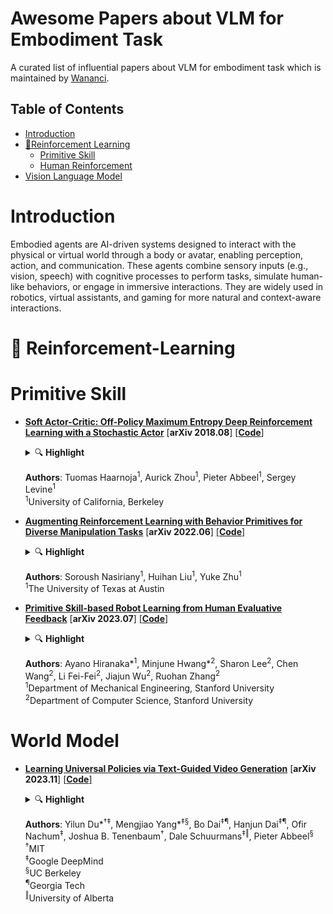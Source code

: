# Awesome Papers about VLM for Embodiment Task

A curated list of influential papers about VLM for embodiment task which is maintained by [Wananci](https://github.com/Wananci). 

## Table of Contents
- [Introduction](#introduction)
- [🤖Reinforcement Learning](#reinforcement-learning)
  - [Primitive Skill](#primitive-skill)
  - [Human Reinforcement](#world-model)
- [Vision Language Model](#vision-language-model)

# Introduction

Embodied agents are AI-driven systems designed to interact with the physical or virtual world through a body or avatar, enabling perception, action, and communication. These agents combine sensory inputs (e.g., vision, speech) with cognitive processes to perform tasks, simulate human-like behaviors, or engage in immersive interactions. They are widely used in robotics, virtual assistants, and gaming for more natural and context-aware interactions.

<a id="reinforcement-learning"></a>

# 🤖 Reinforcement-Learning

<a id="primitive-skill"></a>

# Primitive Skill
- [**Soft Actor-Critic: Off-Policy Maximum Entropy Deep Reinforcement Learning with a Stochastic Actor**](http://arxiv.org/abs/1801.01290) [**arXiv 2018.08**] [[**Code**]](https://github.com/haarnoja/sac)

  <details>
    <summary>🔍 <b>Highlight</b></summary>
    <em>"Our method instead combines off-policy actorcritic training with a stochastic actor, and further aims to maximize the entropy of this actor with an entropy maximization objective."</em>  

    - **Maximum Entropy**
    - **Stochastic Actor**

  </details>

  **Authors**: Tuomas Haarnoja<sup>1</sup>, Aurick Zhou<sup>1</sup>, Pieter Abbeel<sup>1</sup>, Sergey Levine<sup>1</sup>  
  <sup>1</sup>University of California, Berkeley  

- [**Augmenting Reinforcement Learning with Behavior Primitives for Diverse Manipulation Tasks**](http://arxiv.org/abs/2110.03655) [**arXiv 2022.06**] [[**Code**]](https://ut-austin-rpl.github.io/maple)

  <details>
    <summary>🔍 <b>Highlight</b></summary>

    - **Hierarchical Policy: high-level for primitive and low-level for parameters** 
    - **Agent tends to use high-level primitive rather than atomic action**
    - **Exploration with Affordances**

    ![Maple Architecture](./imgs/MAPLE.png)
  </details>

  **Authors**: Soroush Nasiriany<sup>1</sup>, Huihan Liu<sup>1</sup>, Yuke Zhu<sup>1</sup>  
  <sup>1</sup>The University of Texas at Austin  

- [**Primitive Skill-based Robot Learning from Human Evaluative Feedback**](http://arxiv.org/abs/2307.15801) [**arXiv 2023.07**] [[**Code**]](https://seediros23.github.io/)

  <details>
    <summary>🔍 <b>Highlight</b></summary>

    - **Human Evaluation** 
    - **Primitive Skill**
    - **Parameter Policy**

    ![SEED Architecture](./imgs/SEED.png)
  </details>

  **Authors**: Ayano Hiranaka*<sup>1</sup>, Minjune Hwang*<sup>2</sup>, Sharon Lee<sup>2</sup>, Chen Wang<sup>2</sup>, Li Fei-Fei<sup>2</sup>, Jiajun Wu<sup>2</sup>, Ruohan Zhang<sup>2</sup>  
  <sup>1</sup>Department of Mechanical Engineering, Stanford University  
  <sup>2</sup>Department of Computer Science, Stanford University  

<a id="world-model"></a>

# World Model
- [**Learning Universal Policies via Text-Guided Video Generation**](http://arxiv.org/abs/2302.00111) [**arXiv 2023.11**] [[**Code**]](https://universal-policy.github.io/)
  
  <details>
    <summary>🔍 <b>Highlight</b></summary>

    - **Diffusion model - Tiling** 
    - **Coarse-to-fine**

    ![Unipi](./imgs/UniPi.png)
  </details>

  **Authors**: Yilun Du*<sup>†‡</sup>, Mengjiao Yang*<sup>‡§</sup>, Bo Dai<sup>‡¶</sup>, Hanjun Dai<sup>‡¶</sup>, Ofir Nachum<sup>‡</sup>, Joshua B. Tenenbaum<sup>†</sup>, Dale Schuurmans<sup>‡‖</sup>, Pieter Abbeel<sup>§</sup>  
  <sup>†</sup>MIT  
  <sup>‡</sup>Google DeepMind  
  <sup>§</sup>UC Berkeley  
  <sup>¶</sup>Georgia Tech  
  <sup>‖</sup>University of Alberta


